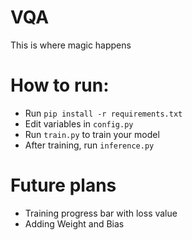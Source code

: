 # VQA

This is where magic happens

# How to run:
- Run `pip install -r requirements.txt`
- Edit variables in `config.py`
- Run `train.py` to train your model
- After training, run `inference.py`

# Future plans
- Training progress bar with loss value
- Adding Weight and Bias